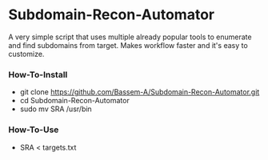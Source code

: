 # Subdomain-Recon-Automator
A very simple script that uses multiple already popular tools to enumerate and find subdomains from target. Makes workflow faster and it's easy to customize. 



### How-To-Install  
- git clone https://github.com/Bassem-A/Subdomain-Recon-Automator.git
- cd Subdomain-Recon-Automator
- sudo mv SRA /usr/bin



### How-To-Use  
- SRA < targets.txt

